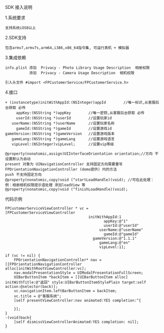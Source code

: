 
SDK 接入说明

1.系统要求

    支持系统iOS8以上

2.SDK支持

    包含armv7,armv7s,arm64,i386,x86_64指令集, 可运行真机 + 模拟器 

3.集成依赖

    info.plist 添加  Privacy - Photo Library Usage Description  相册权限
               添加  Privacy - Camera Usage Description  相机权限
                 
    引入头文件 #import <FPCustomerService/FPCustomerService.h>
    
4.接口

    + (instancetype)initWithAppId:(NSInteger)appId        //唯一标识,从客服后台获取 必传
         appKey:(NSString *)appKey        //唯一密钥,从客服后台获取 必传
         userId:(NSString *)userId        //设置玩家id
       userName:(NSString *)userName      //设置玩家名称
         gameId:(NSString *)gameId        //设置游戏id
    gameVersion:(NSString *)gameVersion   //设置游戏版本
       gameLang:(NSString *)gameLang      //设置游戏语言
       vipLevel:(NSInteger)vipLevel;      //设置vip等级
   
    @property(nonatomic,assign)UIInterfaceOrientation orientation;//方向 不设置默认为自动
    present 对象为 UINavigationController 支持固定方向需要重写 FPOrientationNavigationController (demo提供) 内的方法
    push 不支持固定方向
    @property(nonatomic,copy)void (^startLoadHandle)(void); //可在此处理：   例：相册相机权限提示语处理 添加loadView 等
    @property(nonatomic,copy)void (^finishLoadHandle)(void); 
    
代码示例

    FPCustomerServiceViewController * vc = [FPCustomerServiceViewController
                                          initWithAppId:1
                                                 appKey:@"1"
                                                 userId:@"userId"
                                               userName:@"userName"
                                                 gameId:@"gameId"
                                            gameVersion:@"1.1.1"
                                               gameLang:@"en"
                                               vipLevel:1];
                                               
    if (vc != nil) {
        FPOrientationNavigationController* nav = [[FPOrientationNavigationController alloc]initWithRootViewController:vc];
        nav.modalPresentationStyle = UIModalPresentationFullScreen;
        UIBarButtonItem *backItem = [[UIBarButtonItem alloc] initWithTitle:@"返回" style:UIBarButtonItemStylePlain target:self action:@selector(back)];
        vc.navigationItem.leftBarButtonItem = backItem;
        vc.title = @"客服系统";
        [self presentViewController:nav animated:YES completion:^{
            
        }];
    }
    -(void)back{
        [self dismissViewControllerAnimated:YES completion: nil];
    }
 

